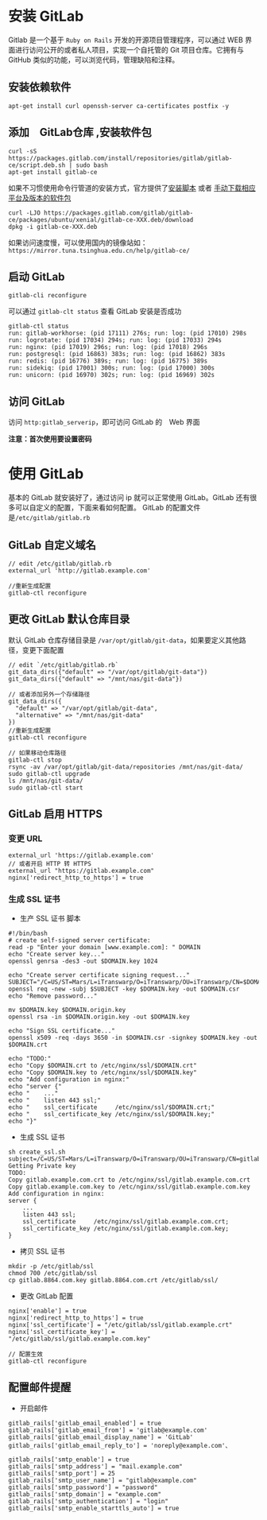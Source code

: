 # 安装 GitLab
Gitlab 是一个基于 `Ruby on Rails` 开发的开源项目管理程序，可以通过 WEB 界面进行访问公开的或者私人项目，实现一个自托管的 Git 项目仓库。它拥有与 GitHub 类似的功能，可以浏览代码，管理缺陷和注释。

## 安装依赖软件

```
apt-get install curl openssh-server ca-certificates postfix -y
```

## 添加　GitLab仓库 ,安装软件包
```
curl -sS https://packages.gitlab.com/install/repositories/gitlab/gitlab-ce/script.deb.sh | sudo bash
apt-get install gitlab-ce
```

如果不习惯使用命令行管道的安装方式，官方提供了[安装脚本](http://packages.gitlab.cc/install/gitlab-ce/) 或者 [手动下载相应平台及版本的软件包](https://mirrors.tuna.tsinghua.edu.cn/gitlab-ce/)
```
curl -LJO https://packages.gitlab.com/gitlab/gitlab-ce/packages/ubuntu/xenial/gitlab-ce-XXX.deb/download
dpkg -i gitlab-ce-XXX.deb
```

如果访问速度慢，可以使用国内的镜像站如：`https://mirror.tuna.tsinghua.edu.cn/help/gitlab-ce/`

## 启动 GitLab
```
gitlab-cli reconfigure
```

可以通过 `gitlab-clt status` 查看 GitLab 安装是否成功
```
gitlab-ctl status
run: gitlab-workhorse: (pid 17111) 276s; run: log: (pid 17010) 298s
run: logrotate: (pid 17034) 294s; run: log: (pid 17033) 294s
run: nginx: (pid 17019) 296s; run: log: (pid 17018) 296s
run: postgresql: (pid 16863) 383s; run: log: (pid 16862) 383s
run: redis: (pid 16776) 389s; run: log: (pid 16775) 389s
run: sidekiq: (pid 17001) 300s; run: log: (pid 17000) 300s
run: unicorn: (pid 16970) 302s; run: log: (pid 16969) 302s
```

## 访问 GitLab
访问 `http:gitlab_serverip`，即可访问 GitLab 的　Web 界面

**注意：首次使用要设置密码**


# 使用 GitLab
基本的 GitLab 就安装好了，通过访问 ip 就可以正常使用 GitLab。GitLab 还有很多可以自定义的配置，下面来看如何配置。
GitLab 的配置文件是`/etc/gitlab/gitlab.rb`

## GitLab 自定义域名

```
// edit /etc/gitlab/gitlab.rb
external_url 'http://gitlab.example.com'

//重新生成配置
gitlab-ctl reconfigure
```

## 更改 GitLab 默认仓库目录
默认 GitLab 仓库存储目录是 `/var/opt/gitlab/git-data`，如果要定义其他路径，变更下面配置
```
// edit `/etc/gitlab/gitlab.rb`
git_data_dirs({"default" => "/var/opt/gitlab/git-data"})
git_data_dirs({"default" => "/mnt/nas/git-data"})

// 或者添加另外一个存储路径
git_data_dirs({
  "default" => "/var/opt/gitlab/git-data",
  "alternative" => "/mnt/nas/git-data"
})
//重新生成配置
gitlab-ctl reconfigure

// 如果移动仓库路径
gitlab-ctl stop
rsync -av /var/opt/gitlab/git-data/repositories /mnt/nas/git-data/
sudo gitlab-ctl upgrade
ls /mnt/nas/git-data/
sudo gitlab-ctl start
```

## GitLab 启用 HTTPS

### 变更 URL

```
external_url 'https://gitlab.example.com'
// 或者开启 HTTP 转 HTTPS
external_url "https://gitlab.example.com"
nginx['redirect_http_to_https'] = true
```

### 生成 SSL 证书

-  生产 SSL 证书 脚本

```
#!/bin/bash
# create self-signed server certificate:
read -p "Enter your domain [www.example.com]: " DOMAIN
echo "Create server key..."
openssl genrsa -des3 -out $DOMAIN.key 1024

echo "Create server certificate signing request..."
SUBJECT="/C=US/ST=Mars/L=iTranswarp/O=iTranswarp/OU=iTranswarp/CN=$DOMAIN"
openssl req -new -subj $SUBJECT -key $DOMAIN.key -out $DOMAIN.csr
echo "Remove password..."

mv $DOMAIN.key $DOMAIN.origin.key
openssl rsa -in $DOMAIN.origin.key -out $DOMAIN.key

echo "Sign SSL certificate..."
openssl x509 -req -days 3650 -in $DOMAIN.csr -signkey $DOMAIN.key -out $DOMAIN.crt

echo "TODO:"
echo "Copy $DOMAIN.crt to /etc/nginx/ssl/$DOMAIN.crt"
echo "Copy $DOMAIN.key to /etc/nginx/ssl/$DOMAIN.key"
echo "Add configuration in nginx:"
echo "server {"
echo "    ..."
echo "    listen 443 ssl;"
echo "    ssl_certificate     /etc/nginx/ssl/$DOMAIN.crt;"
echo "    ssl_certificate_key /etc/nginx/ssl/$DOMAIN.key;"
echo "}"
```

- 生成 SSL 证书

```
sh create_ssl.sh
subject=/C=US/ST=Mars/L=iTranswarp/O=iTranswarp/OU=iTranswarp/CN=gitlab.example.com
Getting Private key
TODO:
Copy gitlab.example.com.crt to /etc/nginx/ssl/gitlab.example.com.crt
Copy gitlab.example.com.key to /etc/nginx/ssl/gitlab.example.com.key
Add configuration in nginx:
server {
    ...
    listen 443 ssl;
    ssl_certificate     /etc/nginx/ssl/gitlab.example.com.crt;
    ssl_certificate_key /etc/nginx/ssl/gitlab.example.com.key;
}
```

- 拷贝 SSL 证书

```
mkdir -p /etc/gitlab/ssl
chmod 700 /etc/gitlab/ssl
cp gitlab.8864.com.key gitlab.8864.com.crt /etc/gitlab/ssl/
```

- 更改 GitLab 配置

```
nginx['enable'] = true
nginx['redirect_http_to_https'] = true
nginx['ssl_certificate'] = "/etc/gitlab/ssl/gitlab.example.crt"
nginx['ssl_certificate_key'] = "/etc/gitlab/ssl/gitlab.example.com.key"

// 配置生效
gitlab-ctl reconfigure
```

## 配置邮件提醒

- 开启邮件

```
gitlab_rails['gitlab_email_enabled'] = true
gitlab_rails['gitlab_email_from'] = 'gitlab@example.com'
gitlab_rails['gitlab_email_display_name'] = 'GitLab'
gitlab_rails['gitlab_email_reply_to'] = 'noreply@example.com'、

gitlab_rails['smtp_enable'] = true
gitlab_rails['smtp_address'] = "mail.example.com"
gitlab_rails['smtp_port'] = 25
gitlab_rails['smtp_user_name'] = "gitlab@example.com"
gitlab_rails['smtp_password'] = "password"
gitlab_rails['smtp_domain'] = "example.com"
gitlab_rails['smtp_authentication'] = "login"
gitlab_rails['smtp_enable_starttls_auto'] = true
```
